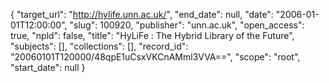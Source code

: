 {
  "target_url": "http://hylife.unn.ac.uk/", 
  "end_date": null, 
  "date": "2006-01-01T12:00:00", 
  "slug": 100920, 
  "publisher": "unn.ac.uk", 
  "open_access": true, 
  "npld": false, 
  "title": "HyLiFe : The Hybrid Library of the Future", 
  "subjects": [], 
  "collections": [], 
  "record_id": "20060101T120000/48qpE1uCsxVKCnAMml3VVA==", 
  "scope": "root", 
  "start_date": null
}

